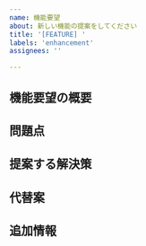 ```yaml
---
name: 機能要望
about: 新しい機能の提案をしてください
title: '[FEATURE] '
labels: 'enhancement'
assignees: ''

---
```


## 機能要望の概要
<!-- 提案する機能の簡潔な説明を記入してください -->

## 問題点
<!-- この機能が必要な理由や解決したい問題を記入してください -->

## 提案する解決策
<!-- どのような機能を追加したいかを記入してください -->

## 代替案
<!-- 他に考えられる解決策があれば記入してください -->

## 追加情報
<!-- その他の情報やコンテキストを記入してください --> 